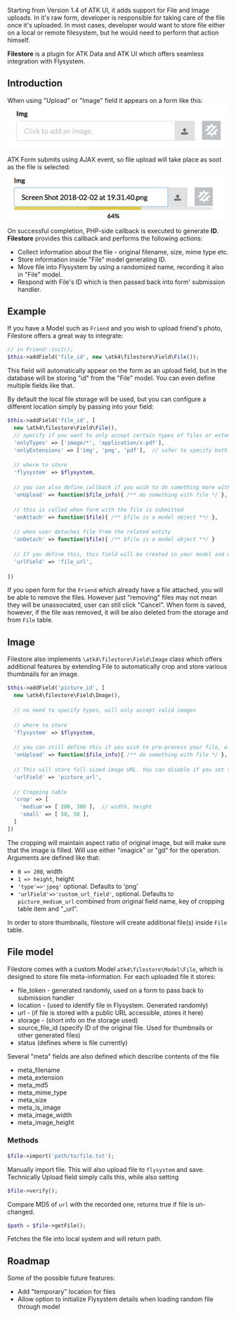 Starting from Version 1.4 of ATK UI, it adds support for File and Image uploads. In it's raw form, developer is responsible for taking care of the file once it's uploaded. In most cases, developer would want to store file either on a local or remote filesystem, but he would need to perform that action himself.

**Filestore** is a plugin for ATK Data and ATK UI which offers seamless integration with Flysystem. 

## Introduction

When using "Upload" or "Image" field it appears on a form like this:![upload1](docs/images/upload1.png) 

ATK Form submits using AJAX event, so file upload will take place as soot as the file is selected:![upload2](docs/images/upload2.png)

On successful completion, PHP-side callback is executed to generate **ID**. **Filestore** provides this callback and performs the following actions:

-   Collect information about the file - original filename, size, mime type etc.
-   Store information inside "File" model generating ID.
-   Move file into Flysystem by using a randomized name, recording it also in "File" model.
-   Respond with File's ID which is then passed back into form' submission handler.

## Example

If you have a Model such as `Friend` and you wish to upload friend's photo, Filestore offers a great way to integrate:

```php
// in Friend::init();
$this->addField('file_id', new \atk4\filestore\Field\File());
```

This field will automatically appear on the form as an upload field, but in the database will be storing "id" from the "File" model. You can even define multiple fields like that.

By default the local file storage will be used, but you can configure a different location simply by passing into your field:

``` php
$this->addField('file_id', [
  new \atk4\filestore\Field\File(),
  // specify if you want to only accept certain types of files or extensions.
  'onlyTypes' => ['image/*', 'application/x-pdf'],
  'onlyExtensions' => ['img', 'png', 'pdf'],  // safer to specify both

  // where to store
  'flysystem' => $flysystem,
  
  // you can also define callback if you wish to do something more with the file
  'onUpload' => function($file_info){ /** do something with file */ },
  
  // this is called when form with the file is submitted
  'onAttach' => function($file){ /** $file is a model object **/ },
  
  // when user detaches file from the related entity
  'onDetach' => function($file){ /** $file is a model object **/ }
  
  // If you define this, this field will be created in your model and will contain url
  'urlField' => 'file_url',
  
])
```

If you open form for the `Friend` which already have a file attached, you will be able to remove the files. However just "removing" files may not mean they will be unassociated, user can still click "Cancel". When form is saved, however, if the file was removed, it will be also deleted from the storage and from `File` table.

## Image

Filestore also implements `\atk4\filestore\Field\Image` class which offers additional features by extending File to automatically crop and store various thumbnails for an image.

``` php
$this->addField('picture_id', [
  new \atk4\filestore\Field\Image(),

  // no need to specify types, will only accept valid images
  
  // where to store
  'flysystem' => $flysystem,
    
  // you can still define this if you wish to pre-process your file, e.g. add watermark
  'onUpload' => function($file_info){ /** do something with file */ },
  
  // This will store full-sized image URL. You can disable if you set to: false
  'urlField' => 'picture_url',
  
  // Cropping table
  'crop' => [
    'medium'=> [ 200, 300 ],  // width, height
    'small' => [ 50, 50 ], 
  ]  
])
```

The cropping will maintain aspect ratio of original image, but will make sure that the image is filled. Will use either "imagick" or "gd" for the operation. Arguments are defined like that:

-   `0 => 200`, width
-   `1 => height`, height
-   `'type'=>'jpeg'`  optional. Defaults to 'png'
-   `'urlField'=>'custom_url_field'`, optional. Defaults to `picture_medium_url` combined from original field name, key of cropping table item and "_url".

In order to store thumbnails, filestore will create additional file(s) inside `File` table.

## File model

Filestore comes with a custom Model `atk4\filestore\Model\File`, which is designed to store file meta-information. For each uploaded file it stores:

-   file_token - generated randomly, used on a form to pass back to submission handler
-   location - (used to identify file in Flysystem. Generated randomly)
-   url - (if file is stored with a public URL accessible, stores it here)
-   storage - (short info on the storage used)
-   source_file_id (specify ID of the original file. Used for thumbnails or other generated files)
-   status (defines where is file currently)

Several "meta" fields are also defined which describe contents of the file

-   meta_filename
-   meta_extension
-   meta_md5
-   meta_mime_type
-   meta_size
-   meta_is_image
-   meta_image_width
-   meta_image_height

### Methods

``` php
$file->import('path/to/file.txt');
```

Manually import file. This will also upload file to `flysystem` and save. Technically Upload field simply calls this, while also setting 

``` php
$file->verify();
```

Compare MD5 of `url` with the recorded one, returns true if file is un-changed.

``` php
$path = $file->getFile();
```

Fetches the file into local system and will return path.

## Roadmap

Some of the possible future features:

-   Add "temporary" location for files
-   Allow option to initialize Flysystem details when loading random file through model




